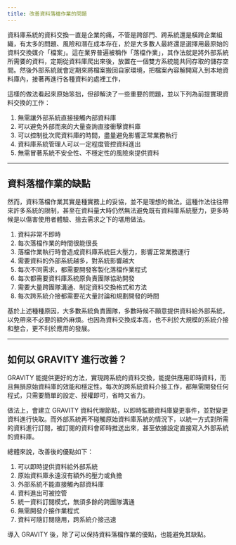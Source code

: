 ```yaml
---
title: 改善資料落檔作業的問題
---
```


資料庫系統的資料交換一直是企業的痛，不管是跨部門、跨系統還是橫跨企業組織，有太多的問題、風險和潛在成本存在，於是大多數人最終還是選擇用最原始的資料交換媒介「檔案」。這在業界普遍被稱作「落檔作業」，其作法就是將外部系統所需要的資料，定期從資料庫爬出來後，放置在一個雙方系統能共同存取的儲存空間。然後外部系統就會定期來將檔案搬回自家環境，把檔案內容解開寫入到本地資料庫內，接著再進行各種資料的處裡工作，

這樣的做法看起來原始笨拙，但卻解決了一些重要的問題，並以下列為前提實現資料交換的工作：

1. 無需讓外部系統直接接觸內部資料庫
2. 可以避免外部而來的大量查詢直接衝擊資料庫
3. 可以控制批次爬資料庫的時間，盡量避免影響正常業務執行
4. 資料庫系統管理人可以一定程度管控資料進出
5. 無需冒著系統不安全性、不穩定性的風險來提供資料

---

## 資料落檔作業的缺點

然而，資料落檔作業其實是種實務上的妥協，並不是理想的做法。這種作法往往帶來許多系統的限制，甚至在資料量大時仍然無法避免既有資料庫系統壓力，更多時候是以傷害使用者體驗、捨去需求之下的堪用做法。

1. 資料非常不即時
2. 每次落檔作業的時間很能很長
3. 落檔作業執行時會造成資料庫系統巨大壓力，影響正常業務運行
4. 需要資料的外部系統越多，對系統影響越大
5. 每次不同需求，都需要開發客製化落檔作業程式
5. 每次都需要資料庫系統原負責團隊協助開發
6. 需要大量跨團隊溝通、制定資料交換格式和方法
7. 每次跨系統介接都需要花大量討論和規劃開發的時間

基於上述種種原因，大多數系統負責團隊，多數時候不願意提供資料給外部系統，以免帶來不必要的額外麻煩。也因為資料交換成本高，也不利於大規模的系統介接和整合，更不利於應用的發展。

---

## 如何以 GRAVITY 進行改善？

GRAVITY 能提供更好的方法，實現跨系統的資料交換，能提供應用即時資料，而且無損原始資料庫的效能和穩定性。每次的跨系統資料介接工作，都無需開發任何程式，只需要簡單的設定、授權即可，省時又省力。

做法上，會建立 GRAVITY 資料代理節點，以即時監聽資料庫變更事件，並對變更資料進行快取。而外部系統再不碰觸原始資料庫系統的情況下，以統一方式對所需的資料進行訂閱，被訂閱的資料會即時推送出來，甚至依據設定直接寫入外部系統的資料庫。

總體來說，改善後的優點如下：

1. 可以即時提供資料給外部系統
2. 原始資料庫永遠沒有額外的壓力或負擔
3. 外部系統不能直接觸內部資料庫
4. 資料進出可被控管
5. 統一資料訂閱模式，無須多餘的跨團隊溝通
6. 無需開發介接作業程式
7. 資料可隨訂閱隨用，跨系統介接迅速

導入 GRAVITY 後，除了可以保持資料落檔作業的優點，也能避免其缺點。
